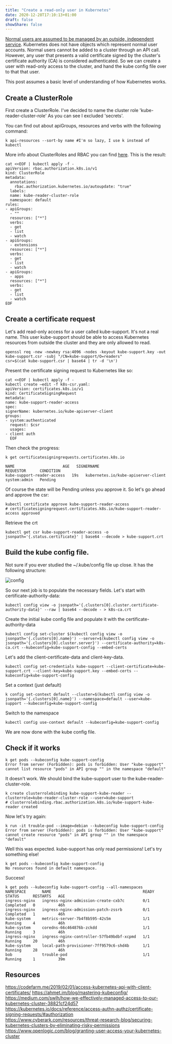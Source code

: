 ```yaml
---
title: "Create a read-only user in Kubernetes"
date: 2020-12-28T17:10:13+01:00
draft: false
showShare: false
---
```


[Normal users are assumed to be managed by an outside, independent service](https://kubernetes.io/docs/reference/access-authn-authz/authentication/). Kubernetes does not have objects which represent normal user accounts. Normal users cannot be added to a cluster through an API call. However, any user that presents a valid certificate signed by the cluster's certificate authority (CA) is considered authenticated.
So we can create a user with read-only access to the cluster, and hand the kube config file over to that that user.

This post assumes a basic level of understanding of how Kubernetes works.

## Create a ClusterRole

First create a ClusterRole. I've decided to name the cluster role 'kube-reader-cluster-role'
As you can see I excluded 'secrets'.

You can find out about apiGroups, resources and verbs with the following command:

```shell
k api-resources --sort-by name #I'm so lazy, I use k instead of kubectl
```
More info about ClusterRoles and RBAC you can find [here](https://kubernetes.io/docs/reference/access-authn-authz/rbac/).
This is the result:

```shell
cat <<EOF | kubectl apply -f -
apiVersion: rbac.authorization.k8s.io/v1
kind: ClusterRole
metadata:
  annotations:
    rbac.authorization.kubernetes.io/autoupdate: "true"
  labels:
  name: kube-reader-cluster-role
  namespace: default
rules:
- apiGroups:
  - ""
  resources: ["*"]
  verbs:
  - get
  - list
  - watch
- apiGroups:
  - extensions
  resources: ["*"]
  verbs:
  - get
  - list
  - watch
- apiGroups:
  - apps
  resources: ["*"]
  verbs:
  - get
  - list
  - watch
EOF
```

## Create a certificate request

Let's add read-only access for a user called kube-support. It's not a real name.
This user kube-support should be able to access Kubernetes resources from outside the cluster and they are only allowed to read.

```shell
openssl req -new -newkey rsa:4096 -nodes -keyout kube-support.key -out kube-support.csr -subj "/CN=kube-support/O=readers"
csr=$(cat kube-support.csr | base64 | tr -d '\n')
```

Present the certificate signing request to Kubernetes like so:

```shell
cat <<EOF | kubectl apply -f -
kubectl create –edit -f k8s-csr.yaml:
apiVersion: certificates.k8s.io/v1
kind: CertificateSigningRequest
metadata:
name: kube-support-reader-access
spec:
signerName: kubernetes.io/kube-apiserver-client
groups:
- system:authenticated
  request: $csr
  usages:
- client auth
  EOF
```

Then check the progress:

```shell
k get certificatesigningrequests.certificates.k8s.io

NAME                     AGE   SIGNERNAME                            REQUESTOR      CONDITION
kube-support-reader-access   19s   kubernetes.io/kube-apiserver-client   system:admin   Pending
```
Of course the state will be Pending unless you approve it. So let's go ahead and approve the csr:

```shell
kubectl certificate approve kube-support-reader-access
# certificatesigningrequest.certificates.k8s.io/kube-support-reader-access approved
```

Retrieve the crt

```shell
kubectl get csr kube-support-reader-access -o jsonpath='{.status.certificate}' | base64 --decode > kube-support.crt
```

## Build the kube config file.

Not sure if you ever studied the ~/.kube/config file up close. It has the following structure:

![config](/kube-config.png)

So our next job is to populate the necessary fields.
Let's start with certificate-authority-data:

```shell
kubectl config view -o jsonpath='{.clusters[0].cluster.certificate-authority-data}' --raw | base64 --decode - > k8s-ca.crt
```

Create the initial kube config file and populate it with the certificate-authority-data

```shell
kubectl config set-cluster $(kubectl config view -o jsonpath='{.clusters[0].name}') --server=$(kubectl config view -o jsonpath='{.clusters[0].cluster.server}') --certificate-authority=k8s-ca.crt --kubeconfig=kube-support-config --embed-certs
```

Let's add the client-certificate-data and client-key-data.

```shell
kubectl config set-credentials kube-support --client-certificate=kube-support.crt --client-key=kube-support.key --embed-certs --kubeconfig=kube-support-config
```

Set a context (just default)

```shell
k config set-context default --cluster=$(kubectl config view -o jsonpath='{.clusters[0].name}') --namespace=default --user=kube-support --kubeconfig=kube-support-config
```
Switch to the namespace

```shell
kubectl config use-context default --kubeconfig=kube-support-config
```
We are now done with the kube config file.

## Check if it works

```shell
k get pods --kubeconfig kube-support-config
Error from server (Forbidden): pods is forbidden: User "kube-support" cannot list resource "pods" in API group "" in the namespace "default"
```

It doesn't work. We should bind the kube-support user to the kube-reader-cluster-role.

```shell
k create clusterrolebinding kube-support-kube-reader --clusterrole=kube-reader-cluster-role --user=kube-support
# clusterrolebinding.rbac.authorization.k8s.io/kube-support-kube-reader created
```

Now let's try again:

```shell
k run -it trouble-pod --image=debian --kubeconfig kube-support-config
Error from server (Forbidden): pods is forbidden: User "kube-support" cannot create resource "pods" in API group "" in the namespace "default"
```

Well this was expected. kube-support has only read permissions! Let's try something else!

```shell
k get pods --kubeconfig kube-support-config
No resources found in default namespace.
```
Success!

```shell
k get pods --kubeconfig kube-support-config --all-namespaces 
NAMESPACE       NAME                                        READY   STATUS      RESTARTS   AGE
ingress-nginx   ingress-nginx-admission-create-cxb7c        0/1     Completed   0          46h
ingress-nginx   ingress-nginx-admission-patch-zssrb         0/1     Completed   1          46h
kube-system     metrics-server-7b4f8b595-42s5m              1/1     Running     4          46h
kube-system     coredns-66c464876b-zckdd                    1/1     Running     3          46h
ingress-nginx   ingress-nginx-controller-57fb49bdbf-xcpmd   1/1     Running     20         46h
kube-system     local-path-provisioner-7ff9579c6-shd4b      1/1     Running     28         46h
bob             trouble-pod                                 1/1     Running     1          39m

```

## Resources

https://codefarm.me/2019/02/01/access-kubernetes-api-with-client-certificates/
https://ahmet.im/blog/mastering-kubeconfig/
https://medium.com/swlh/how-we-effectively-managed-access-to-our-kubernetes-cluster-38821cf24d57
https://kubernetes.io/docs/reference/access-authn-authz/certificate-signing-requests/#authorization
https://www.cyberark.com/resources/threat-research-blog/securing-kubernetes-clusters-by-eliminating-risky-permissions
https://www.openlogic.com/blog/granting-user-access-your-kubernetes-cluster